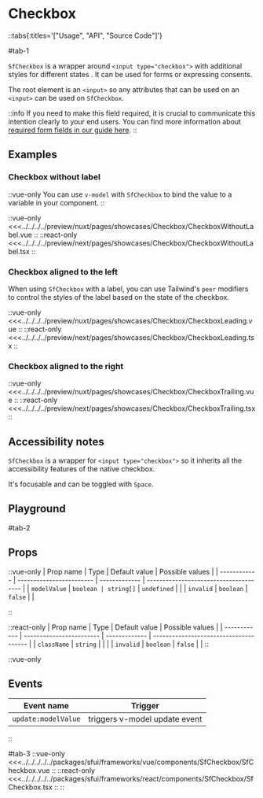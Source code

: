 # Checkbox

::tabs{:titles='["Usage", "API", "Source Code"]'}

#tab-1

`SfCheckbox` is a wrapper around `<input type="checkbox">` with additional styles for different states . It can be used for forms or expressing consents. 

The root element is an `<input>` so any attributes that can be used on an `<input>` can be used on `SfCheckbox`.

::info
If you need to make this field required, it is crucial to communicate this intention clearly to your end users. You can find more information about [required form fields in our guide here](../blocks/FormFields.md).
::

## Examples

### Checkbox without label

::vue-only
You can use `v-model` with `SfCheckbox` to bind the value to a variable in your component.
::

<Showcase showcase-name="Checkbox/CheckboxWithoutLabel">

::vue-only
<<<../../../../preview/nuxt/pages/showcases/Checkbox/CheckboxWithoutLabel.vue
::
::react-only
<<<../../../../preview/next/pages/showcases/Checkbox/CheckboxWithoutLabel.tsx
::

</Showcase>

### Checkbox aligned to the left

When using `SfCheckbox` with a label, you can use Tailwind's `peer` modifiers to control the styles of the label based on the state of the checkbox.

<Showcase showcase-name="Checkbox/CheckboxLeading">

::vue-only
<<<../../../../preview/nuxt/pages/showcases/Checkbox/CheckboxLeading.vue
::
::react-only
<<<../../../../preview/next/pages/showcases/Checkbox/CheckboxLeading.tsx
::

</Showcase>

### Checkbox aligned to the right

<Showcase showcase-name="Checkbox/CheckboxTrailing">

::vue-only
<<<../../../../preview/nuxt/pages/showcases/Checkbox/CheckboxTrailing.vue
::
::react-only
<<<../../../../preview/next/pages/showcases/Checkbox/CheckboxTrailing.tsx
::

</Showcase>

## Accessibility notes

`SfCheckbox` is a wrapper for `<input type="checkbox">` so it inherits all the accessibility features of the native checkbox.

It's focusable and can be toggled with `Space`.

## Playground

<Generate style="height: 450px" />

#tab-2

## Props


::vue-only
| Prop name    | Type                     | Default value | Possible values                        |
| ------------ | ------------------------ | ------------- | -------------------------------------- |
| `modelValue`   | `boolean | string[]`       | `undefined`     |                                        |
| `invalid`      | `boolean`                  | `false`         |                                        |

::

::react-only
| Prop name    | Type                     | Default value | Possible values                        |
| ------------ | ------------------------ | ------------- | -------------------------------------- |
| `className`    | `string`                   |               |                                        |
| `invalid`      | `boolean`                  | `false`         |                                        |
::

::vue-only
## Events

| Event name        | Trigger                       |
| ----------------- | ----------------------------- |
| `update:modelValue` | triggers v-model update event |
::

#tab-3
::vue-only
<<<../../../../../packages/sfui/frameworks/vue/components/SfCheckbox/SfCheckbox.vue
::
::react-only
<<<../../../../../packages/sfui/frameworks/react/components/SfCheckbox/SfCheckbox.tsx
::
::
